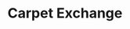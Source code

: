 ---
title: "Carpet Exchange"
url: /aurora/carpet-exchange-south-havana-street/
shop: doityourself
---